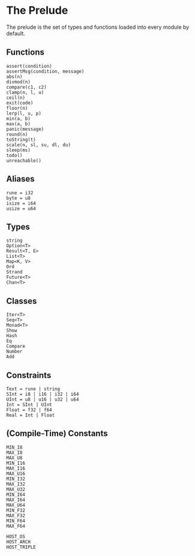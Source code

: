 # The Prelude
The prelude is the set of types and functions loaded into every module by default.

## Functions
```
assert(condition)
assertMsg(condition, message)
abs(n)
divmod(n)
compare(c1, c2)
clamp(n, l, u)
ceil(n)
exit(code)
floor(n)
lerp(l, u, p)
min(a, b)
max(a, b)
panic(message)
round(n)
toString(t)
scale(n, sl, su, dl, du)
sleep(ms)
todo()
unreachable()
```
## Aliases
```
rune = i32
byte = u8
isize = i64
usize = u64
```
## Types
```
string
Option<T>
Result<T, E>
List<T>
Map<K, V>
Ord
Strand
Future<T>
Chan<T>
```
## Classes
```
Iter<T>
Seq<T>
Monad<T>
Show
Hash
Eq
Compare
Number
Add
```
## Constraints
```
Text = rune | string
SInt = i8 | i16 | i32 | i64
UInt = u8 | u16 | u32 | u64
Int = SInt | UInt
Float = f32 | f64
Real = Int | Float
```
## (Compile-Time) Constants
```
MIN_I8
MAX_I8
MAX_U8
MIN_I16
MAX_I16
MAX_U16
MIN_I32
MAX_I32
MAX_U32
MIN_I64
MAX_I64
MAX_U64
MIN_F32
MAX_F32
MIN_F64
MAX_F64

HOST_OS
HOST_ARCH
HOST_TRIPLE
```
